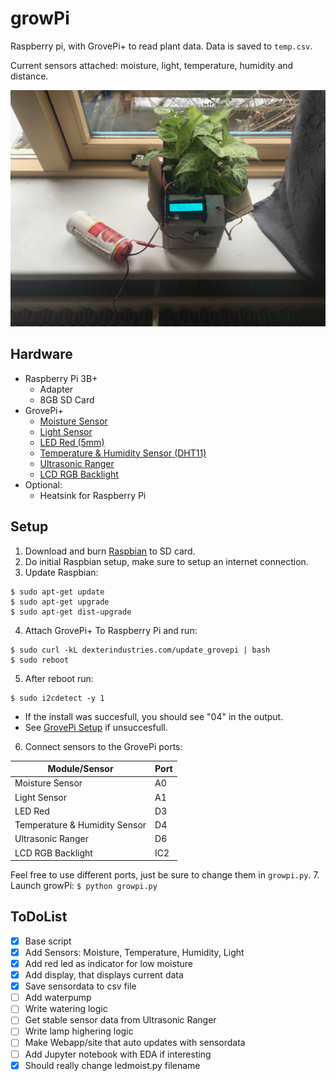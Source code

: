 # growPi

Raspberry pi, with GrovePi+ to read plant data. Data is saved to `temp.csv`.

Current sensors attached: moisture, light, temperature, humidity and distance.

![growPi](/images/plantsense.jpg)

## Hardware

- Raspberry Pi 3B+
  - Adapter
  - 8GB SD Card
- GrovePi+
  - [Moisture Sensor](http://wiki.seeedstudio.com/Grove-Moisture_Sensor/)
  - [Light Sensor](http://wiki.seeedstudio.com/Grove-Light_Sensor/)
  - [LED Red (5mm)](http://wiki.seeedstudio.com/Grove-Red_LED/)
  - [Temperature & Humidity Sensor (DHT11)](http://wiki.seeedstudio.com/Grove-TemperatureAndHumidity_Sensor/)
  - [Ultrasonic Ranger](http://wiki.seeedstudio.com/Grove-Ultrasonic_Ranger/)
  - [LCD RGB Backlight](http://wiki.seeedstudio.com/Grove-LCD_RGB_Backlight/)
- Optional:
  - Heatsink for Raspberry Pi

## Setup

1. Download and burn [Raspbian](https://www.raspberrypi.org/downloads/raspbian/) to SD card.
2. Do initial Raspbian setup, make sure to setup an internet connection.
3. Update Raspbian:
```
$ sudo apt-get update
$ sudo apt-get upgrade
$ sudo apt-get dist-upgrade
```
4. Attach GrovePi+ To Raspberry Pi and run:
```
$ sudo curl -kL dexterindustries.com/update_grovepi | bash
$ sudo reboot
```
5. After reboot run: 
```
$ sudo i2cdetect -y 1
```
- If the install was succesfull, you should see "04" in the output.
- See [GrovePi Setup](https://www.dexterindustries.com/GrovePi/get-started-with-the-grovepi/setting-software/) if unsuccesfull.
6. Connect sensors to the GrovePi ports:

| Module/Sensor                  | Port  | 
| -------------------------------|-------|
| Moisture Sensor                | A0    |
| Light Sensor                   | A1    |
| LED Red                        | D3    |
| Temperature & Humidity Sensor  | D4    |
| Ultrasonic Ranger              | D6    |
| LCD RGB Backlight              | IC2   |

Feel free to use different ports, just be sure to change them in `growpi.py`.
7. Launch growPi:
```$ python growpi.py```

## ToDoList

- [x] Base script
- [x] Add Sensors: Moisture, Temperature, Humidity, Light
- [x] Add red led as indicator for low moisture
- [x] Add display, that displays current data
- [x] Save sensordata to csv file
- [ ] Add waterpump
- [ ] Write watering logic
- [ ] Get stable sensor data from Ultrasonic Ranger
- [ ] Write lamp highering logic
- [ ] Make Webapp/site that auto updates with sensordata
- [ ] Add Jupyter notebook with EDA if interesting
- [x] Should really change ledmoist.py filename